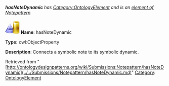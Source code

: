 ___hasNoteDynamic__ has [Category:OntologyElement](../../Category/OntologyElement.md "Category:OntologyElement") and is an [element of](../../Property/ElementOf.md "Property:ElementOf") [Notepattern](../../Submissions/Notepattern.md "Submissions:Notepattern")_


  




[![ObjectProperty](../../images/thumb/c/c3/ObjectProperty.gif/45px-ObjectProperty.gif)](../../Image/ObjectProperty.gif.md "ObjectProperty")
__Name__: hasNoteDynamic 


__Type:__ owl:ObjectProperty 


__Description__: Connects a symbolic note to its symbolic dynamic. 





Retrieved from "[http://ontologydesignpatterns.org/wiki/Submissions:Notepattern/hasNoteDynamic](../../Submissions/Notepattern/hasNoteDynamic.md)"
 [Category](http://ontologydesignpatterns.org/wiki/Special:Categories "Special:Categories"): [OntologyElement](../../Category/OntologyElement.md "Category:OntologyElement")